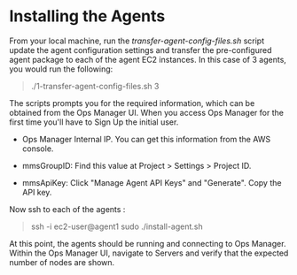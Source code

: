 # Installing the Agents

From your local machine, run the *transfer-agent-config-files.sh* script update the agent configuration settings and transfer the pre-configured agent package to each of the agent EC2 instances. In this case of 3 agents, you would run the following:

> ./1-transfer-agent-config-files.sh 3

The scripts prompts you for the required information, which can be obtained from the Ops Manager UI. When you access Ops Manager for the first time you'll have to Sign Up the initial user. 

- Ops Manager Internal IP. You can get this information from the AWS console. 

- mmsGroupID: Find this value at Project > Settings > Project ID.

- mmsApiKey: Click "Manage Agent API Keys" and "Generate". Copy the API key. 

Now ssh to each of the agents :

> ssh -i <path-to-key> ec2-user@agent1
> sudo ./install-agent.sh

At this point, the agents should be running and connecting to Ops Manager. Within the Ops Manager UI, navigate to Servers and verify that the expected number of nodes are shown.


